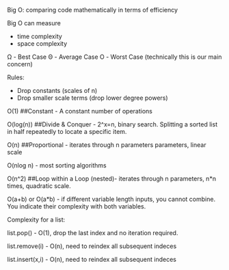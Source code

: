 Big O: comparing code mathematically in terms of efficiency

Big O can measure
 - time complexity
 - space complexity

Ω - Best Case
Θ - Average Case
Ο - Worst Case (technically this is our main concern)

Rules:
 -	Drop constants (scales of n)
 - Drop smaller scale terms (drop lower degree powers)
 
O(1) ##Constant - A constant number of operations

O(log(n)) ##Divide & Conquer - 2^x=n, binary search. Splitting a sorted list in half repeatedly to locate a specific item.

O(n) ##Proportional - iterates through n parameters parameters, linear scale

O(nlog n) - most sorting algorithms

O(n^2) ##Loop within a Loop (nested)- iterates through n parameters, n*n times, quadratic scale.

O(a+b) or O(a*b) - if different variable length inputs, you cannot combine. You indicate their complexity with both variables.

Complexity for a list:

list.pop() - O(1), drop the last index and no iteration required.

list.remove(i) - O(n), need to reindex all subsequent indeces

list.insert(x,i) - O(n), need to reindex all subsequent indeces


